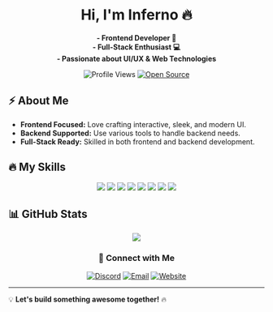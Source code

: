 <h1 align="center">Hi, I'm Inferno 🔥</h1>

<p align="center">
  <b>- Frontend Developer 🚀</b> <br>
  <b>- Full-Stack Enthusiast 💻</b> <br>
  <b>- Passionate about UI/UX & Web Technologies</b>
</p>

<p align="center">
  <img src="https://komarev.com/ghpvc/?username=Inferno&label=Profile%20views&color=ff4500&style=flat" alt="Profile Views" />
  <a href="https://github.com/blazinghawtinferno?tab=repositories">
    <img src="https://img.shields.io/badge/Open%20Source-%E2%9D%A4-orange" alt="Open Source" />
  </a>
</p>


## ⚡ About Me
- **Frontend Focused:** Love crafting interactive, sleek, and modern UI.
- **Backend Supported:** Use various tools to handle backend needs.
- **Full-Stack Ready:** Skilled in both frontend and backend development.

## 🔥 My Skills 

<p align="center">
  <img src="https://img.shields.io/badge/HTML5-%23E34F26.svg?style=for-the-badge&logo=html5&logoColor=white" />
  <img src="https://img.shields.io/badge/CSS3-%231572B6.svg?style=for-the-badge&logo=css3&logoColor=white" />
  <img src="https://img.shields.io/badge/JavaScript-%23F7DF1E.svg?style=for-the-badge&logo=javascript&logoColor=black" />
  <img src="https://img.shields.io/badge/React-%2361DAFB.svg?style=for-the-badge&logo=react&logoColor=black" />
  <img src="https://img.shields.io/badge/Next.js-%23000000.svg?style=for-the-badge&logo=next.js&logoColor=white" />
  <img src="https://img.shields.io/badge/Node.js-%2343853D.svg?style=for-the-badge&logo=node.js&logoColor=white" />
  <img src="https://img.shields.io/badge/MongoDB-%2347A248.svg?style=for-the-badge&logo=mongodb&logoColor=white" />
  <img src="https://img.shields.io/badge/Git-%23F05032.svg?style=for-the-badge&logo=git&logoColor=white" />
</p>

## 📊 GitHub Stats
<p align="center">
  <img src="https://github-readme-stats.vercel.app/api?username=blazinghawtinferno&show_icons=true&theme=dark" />
</p>

<div align="center">

### 🔗 Connect with Me  

[![Discord](https://img.shields.io/badge/Discord-5865F2?style=for-the-badge&logo=discord&logoColor=white)](https://discord.gg/fnVxMFypBx)
[![Email](https://img.shields.io/badge/Email-D14836?style=for-the-badge&logo=gmail&logoColor=white)](https://mail.google.com/mail/?view=cm&fs=1&to=blazinghawtinferno@gmail.com)
[![Website](https://img.shields.io/badge/Website-000000?style=for-the-badge&logo=Firefox&logoColor=white)](https://yourwebsite.com)

</div>


---
💡 **Let's build something awesome together!** 🔥

